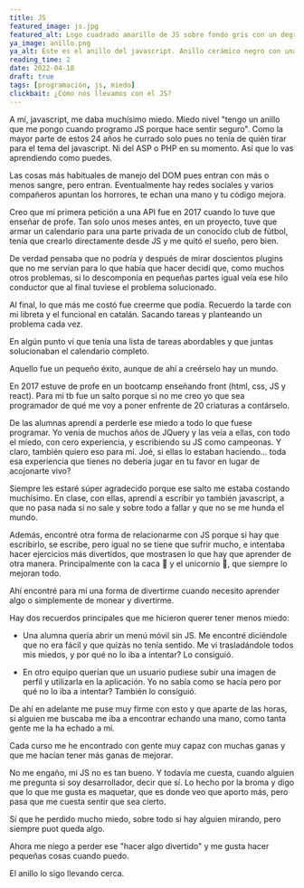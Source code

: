 ```yaml
---
title: JS
featured_image: js.jpg 
featured_alt: Logo cuadrado amarillo de JS sobre fondo gris con un degradado de diseñador.
ya_image: anillo.png
ya_alt: Este es el anillo del javascript. Anillo cerámico negro con una línea blanca en el centro.
reading_time: 2
date: 2022-04-18
draft: true
tags: [programación, js, miedo]
clickbait: ¿Cómo nos llevamos con el JS?
---
```


A mí, javascript, me daba muchísimo miedo. Miedo nivel "tengo un anillo que me pongo cuando programo JS porque hace sentir seguro".
Como la mayor parte de estos 24 años he currado solo pues no tenía de quién tirar para el tema del javascript. Ni del ASP o PHP en su momento. Así que lo vas aprendiendo como puedes.

Las cosas más habituales de manejo del DOM pues entran con más o menos sangre, pero entran. Eventualmente hay redes sociales y varios compañeros apuntan los horrores, te echan una mano y tu código mejora.

Creo que mi primera petición a una API fue en 2017 cuando lo tuve que enseñar de profe. Tan solo unos meses antes, en un proyecto, tuve que armar un calendario para una parte privada de un conocido club de fútbol, tenía que crearlo directamente desde JS y me quitó el sueño, pero bien. 

De verdad pensaba que no podría y después de mirar doscientos plugins que no me servían para lo que había que hacer decidí que, como muchos otros problemas, si lo descomponía en pequeñas partes igual veía ese hilo conductor que al final tuviese el problema solucionado.

Al final, lo que más me costó fue creerme que podía. Recuerdo la tarde con mi libreta y el funcional en catalán. Sacando tareas y planteando un problema cada vez.

En algún punto vi que tenía una lista de tareas abordables y que juntas solucionaban el calendario completo.

Aquello fue un pequeño éxito, aunque de ahí a creérselo hay un mundo.

En 2017 estuve de profe en un bootcamp enseñando front (html, css, JS y react). Para mi tb fue un salto porque si no me creo yo que sea programador de qué me voy a poner enfrente de 20 criaturas a contárselo.

De las alumnas aprendí a perderle ese miedo a todo lo que fuese programar. Yo venía de muchos años de JQuery y las veía a ellas, con todo el miedo, con cero experiencia, y escribiendo su JS como campeonas. Y claro, también quiero eso para mí. Joé, si ellas lo estaban haciendo…  toda esa experiencia que tienes no debería jugar en tu favor en lugar de acojonarte vivo?

Siempre les estaré súper agradecido porque ese salto me estaba costando muchísimo. En clase, con ellas, aprendí a escribir yo también javascript, a que no pasa nada si no sale y sobre todo a fallar y que no se me hunda el mundo.

Además, encontré otra forma de relacionarme con JS porque si hay que escribirlo, se escribe, pero igual no se tiene que sufrir mucho, e intentaba hacer ejercicios más divertidos, que mostrasen lo que hay que aprender de otra manera. Principalmente con la caca 💩 y el unicornio 🦄, que siempre lo mejoran todo.

Ahí encontré para mí una forma de divertirme cuando necesito aprender algo o simplemente de monear y divertirme.

Hay dos recuerdos principales que me hicieron querer tener menos miedo:

- Una alumna quería abrir un menú móvil sin JS. Me encontré diciéndole que no era fácil y que quizás no tenía sentido. Me vi trasladándole todos mis miedos, y por qué no lo iba a intentar? Lo consiguió.

- En otro equipo querían que un usuario pudiese subir una imagen de perfil y utilizarla en la aplicación. Yo no sabía como se hacía pero por qué no lo iba a intentar? También lo consiguió.

De ahí en adelante me puse muy firme con esto y que aparte de las horas, si alguien me buscaba me iba a encontrar echando una mano, como tanta gente me la ha echado a mí.

Cada curso me he encontrado con gente muy capaz con muchas ganas y que me hacían tener más ganas de mejorar.

No me engaño, mi JS no es tan bueno. Y todavía me cuesta, cuando alguien me pregunta si soy desarrollador, decir que sí. Lo hecho por la broma y digo que lo que me gusta es maquetar, que es donde veo que aporto más, pero pasa que me cuesta sentir que sea cierto.

Sí que he perdido mucho miedo, sobre todo si hay alguien mirando, pero siempre puot queda algo.

Ahora me niego a perder ese "hacer algo divertido" y me gusta hacer pequeñas cosas cuando puedo.

El anillo lo sigo llevando cerca.
 